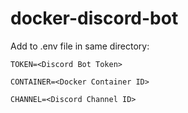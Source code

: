 # docker-discord-bot

Add to .env file in same directory:

`TOKEN=<Discord Bot Token>`

`CONTAINER=<Docker Container ID>`

`CHANNEL=<Discord Channel ID>`

